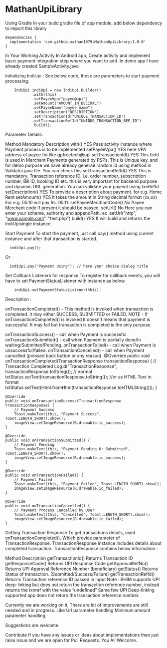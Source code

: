 # MathanUpiLibrary
 
 Using Gradle
In your build.gradle file of app module, add below dependency to import this library

    dependencies {
      implementation 'com.github.mathan1079:MathanUpiLibrary:1.0.0'
    }
In Your Working Activity
In Android app, Create activity and implement basic payment integration step where you want to add. In demo app I have already created SampleActivity.java

Initializing IndiUpi :
See below code, these are parameters to start payment processing.

        IndiUpi indiUpi = new IndiUpi.Builder()
                .with(this)
                .setPayeeVpa("payee@upi")
                .setAmount("AMOUNT_IN_DECIMAL")
                .setPayeeName("payee name")
                .setDescription("DESCRIPTION")
                .setTransactionId("UNIQUE_TRANSACTION_ID")
                .setTransactionRefId("UNIQUE_TRANSACTION_REF_ID")
                .build();

Parameter Details:

Method	Mandatory	Description
with()	YES	Pass activity instance where Payment process is to be implemented
setPayeeVpa()	YES	here VPA address of payee for like gpfreetech@upi
setTransactionId()	YES	This field is used in Merchant Payments generated by PSPs. This is Unique key. and for demo purpose we have already generae random id using method in Validator.java file. You can check this
setTransactionRefId()	YES	This is mandatory. Transaction reference ID. i.e. order number, subscription number, Bill ID, booking ID etc. this is very important for backend purpose and dynamic URL generation. You can validate your payemt using txnRefId
setDescription()	YES	To provide a description about payment. for e.g.
Home Rent
setAmount()	YES	It takes the amount in String decimal format (xx.xx)
For e.g. 05.10 will pay Rs. 05.11.
setPayeeMerchantCode()	No	Payee Merchant code if present it should be passed.
setUrl()	No	Here you can enter your scheme, authority and appendPath. ex .setUrl("http", "www.sample.com", "test.php")
build()	YES	
It will build and returns the IndiUpisingle instance.

Start Payment
To start the payment, just call pay() method using current instance and after that transaction is started.

      indiUpi.pay();
Or

      indiUpi.pay("Payment Using"); // here your choice dialog title
Set Callback Listeners for response
To register for callback events, you will have to set PaymentStatusListener with instance as below.

        indiUpi.setPaymentStatusListener(this);
Description :

onTransactionCompleted() - This method is invoked when transaction is completed. It may either SUCCESS, SUBMITTED or FAILED.
NOTE - If onTransactionCompleted() is invoked it doesn't means that payment is successful. It may fail but transaction is completed is the only purpose.

onTransactionSuccess() - call when Payment is successful.
onTransactionSubmitted() - call when Payment is partially done/In waiting/Submitted/Pending.
onTransactionFailed() - call when Payment is unsuccessful/failed.
onTransactionCancelled() - call when Payment cancelled (pressed back button or any reason).
    @Override
    public void onTransactionCompleted(TransactionResponse transactionResponse) {
        // Transaction Completed
        Log.d("TransactionResponse", transactionResponse.toString());
		// normal
        txtStatus.setText(transactionResponse.toString());
		//or as HTML Text in format
		txtStatus.setText(Html.fromHtml(transactionResponse.toHTMLString()));
    }

    @Override
    public void onTransactionSuccess(TransactionResponse transactionResponse) {
        // Payment Success
        Toast.makeText(this, "Payment Success", Toast.LENGTH_SHORT).show();
        imageView.setImageResource(R.drawable.ic_success);
    }

    @Override
    public void onTransactionSubmitted() {
        // Payment Pending
        Toast.makeText(this, "Payment Pending Or Submitted", Toast.LENGTH_SHORT).show();
        imageView.setImageResource(R.drawable.ic_success);
    }

    @Override
    public void onTransactionFailed() {
        // Payment Failed
        Toast.makeText(this, "Payment Failed", Toast.LENGTH_SHORT).show();
        imageView.setImageResource(R.drawable.ic_failed);
    }

    @Override
    public void onTransactionCancelled() {
        // Payment Process Cancelled by User
        Toast.makeText(this, "Cancelled", Toast.LENGTH_SHORT).show();
        imageView.setImageResource(R.drawable.ic_failed);
    }
Getting Transaction Response
To get transactions details, used onTransactionCompleted(). Which provice parameter of TransactionResponse. TransactionResponse instance includes details about completed transaction.
TransactionResponse contains below information :

Method	Description
getTransactionId()	Returns Transaction ID
getResponseCode()	Returns UPI Response Code
getApprovalRefNo()	Returns UPI Approval Reference Number (beneficiary)
getStatus()	Returns Status of transaction.
(Submitted/Success/Failure)
getTransactionRefId()	Returns Transaction reference ID passed in input
Note : BHIM supports UPI deep-linking but does not return the transaction reference number, instead returns the txnref with the value “undefined” Same few UPI Deep-linking supported app does not return the transaction reference number.

Currently we are working on it, There are lot of improvements are still needed and in progress. Like Url parameter handling Minimum amount parameter handling

Suggestions are welcome.

Contribute
If you have any issues or ideas about implementations then just raise issue and we are open for Pull Requests. You All Welcome.
